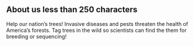 ## About us less than 250 characters

Help our nation’s trees! Invasive diseases and pests threaten the health of America’s forests. Tag trees in the wild so scientists can find the them for breeding or sequencing!
